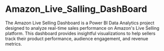 # Amazon_Live_Salling_DashBoard
The Amazon Live Selling Dashboard is a Power BI Data Analytics project designed to analyze real-time sales performance on Amazon's Live Selling platform. This dashboard provides insightful visualizations to help sellers track their product performance, audience engagement, and revenue metrics.
